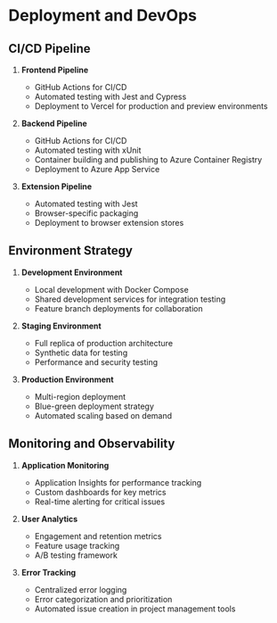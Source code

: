 # Deployment and DevOps

## CI/CD Pipeline

1. **Frontend Pipeline**
   - GitHub Actions for CI/CD
   - Automated testing with Jest and Cypress
   - Deployment to Vercel for production and preview environments

2. **Backend Pipeline**
   - GitHub Actions for CI/CD
   - Automated testing with xUnit
   - Container building and publishing to Azure Container Registry
   - Deployment to Azure App Service

3. **Extension Pipeline**
   - Automated testing with Jest
   - Browser-specific packaging
   - Deployment to browser extension stores

## Environment Strategy

1. **Development Environment**
   - Local development with Docker Compose
   - Shared development services for integration testing
   - Feature branch deployments for collaboration

2. **Staging Environment**
   - Full replica of production architecture
   - Synthetic data for testing
   - Performance and security testing

3. **Production Environment**
   - Multi-region deployment
   - Blue-green deployment strategy
   - Automated scaling based on demand

## Monitoring and Observability

1. **Application Monitoring**
   - Application Insights for performance tracking
   - Custom dashboards for key metrics
   - Real-time alerting for critical issues

2. **User Analytics**
   - Engagement and retention metrics
   - Feature usage tracking
   - A/B testing framework

3. **Error Tracking**
   - Centralized error logging
   - Error categorization and prioritization
   - Automated issue creation in project management tools